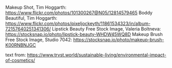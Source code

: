 Makeup Shot, Tim Hoggarth: https://www.flickr.com/photos/101300267@N05/12814579465
Boddy Beautiful, Tim Hoggarth: https://www.flickr.com/photos/pixeljockeyth/11861534323/in/album-72157640251341306/
Lipstick Beauty Free Stock Image, Valeria Boltneva: https://stocksnap.io/photo/lipstick-beauty-WHDW45WQ8D
Makeup Brush Free Stock Image, Studio 7042: https://stocksnap.io/photo/makeup-brush-K00RNBNJGC

text from: https://www.trvst.world/sustainable-living/environmental-impact-of-cosmetics/
